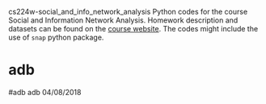 cs224w-social_and_info_network_analysis
Python codes for the course Social and Information Network Analysis.
Homework description and datasets can be found on the [course website](http://web.stanford.edu/class/cs224w/). The codes might include the use of `snap` python package.
# adb
#adb 
adb 04/08/2018
